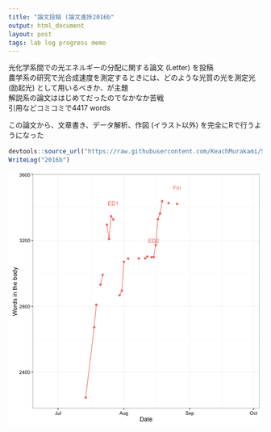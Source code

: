 ```yaml
---
title: "論文投稿 (論文進捗2016b"
output: html_document
layout: post
tags: lab log progress memo
---
```


光化学系間での光エネルギーの分配に関する論文 (Letter) を投稿  
農学系の研究で光合成速度を測定するときには、どのような光質の光を測定光 (励起光) として用いるべきか、が主題  
解説系の論文ははじめてだったのでなかなか苦戦  
引用などコミコミで4417 words  

この論文から、文章書き、データ解析、作図 (イラスト以外) を完全にRで行うようになった  


```r
devtools::source_url("https://raw.githubusercontent.com/KeachMurakami/Sources/master/MyData/WriteLog.R")
WriteLog("2016b")
```

![plot of chunk unnamed-chunk-1](/figure/source/2016-09-12-Pub2016b/unnamed-chunk-1-1.png)
